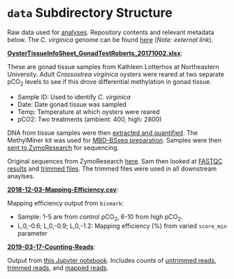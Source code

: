 # `data` Subdirectory Structure

Raw data used for [analyses](https://github.com/epigeneticstoocean/paper-gonad-meth/tree/master/analyses). Repository contents and relevant metadata below. The *C. virginica* genome can be found [here](https://gannet.fish.washington.edu/spartina/paper-gonad-meth/data/C_virginica-3.0_genomic.fa) (*Note: external link*).

**[OysterTissueInfoSheet_GonadTestRoberts_20171002.xlsx](https://github.com/epigeneticstoocean/paper-gonad-meth/blob/master/data/OysterTissueInfoSheet_GonadTestRoberts_20171002.xlsx)**:

These are gonad tissue samples from Kathleen Lotterhos at Northeastern University. Adult *Crassostrea virginica* oysters were reared at two separate pCO<sub>2</sub> levels to see if this drove differential methylation in gonad tissue. 

- Sample ID: Used to identify *C. virginica*
- Date: Date gonad tissue was sampled
- Temp: Temperature at which oysters were reared
- pCO2: Two treatments (ambient: 400, high: 2800)

DNA from tissue samples were then [extracted and quantified](http://onsnetwork.org/kubu4/2017/11/14/dna-isolation-quantification-c-virginica-gonad-gdna/). The MethylMiner kit was used for [MBD-BSseq preparation](https://yaaminiv.github.io/Virginica-MBDSeq-Day3/). Samples were then [sent to ZymoResearch](http://onsnetwork.org/kubu4/2018/03/29/data-recived-crassostrea-virginica-mbd-bs-seq-from-zymoresearch/) for sequencing. 

Original sequences from ZymoResearch [here](http://owl.fish.washington.edu/nightingales/C_virginica/). Sam then looked at [FASTQC results](http://owl.fish.washington.edu/Athaliana/20180409_fastqc_Cvirginica_MBD/) and [trimmed files](http://owl.fish.washington.edu/Athaliana/20180411_trimgalore_10bp_Cvirginica_MBD/). The trimmed files were used in all downstream anaylses.

**[2018-12-03-Mapping-Efficiency.csv](https://github.com/epigeneticstoocean/paper-gonad-meth/data/2018-12-03-Mapping-Efficiency.csv)**:

Mapping efficiency output from `bismark`:

- Sample: 1-5 are from control pCO<sub>2</sub>, 6-10 from high pCO<sub>2</sub>.
- L,0,-0.6; L,0,-0.9; L,0,-1.2: Mapping efficiency (%) from varied `score_min` parameter

**[2019-03-17-Counting-Reads](https://github.com/epigeneticstoocean/paper-gonad-meth/tree/master/data/2019-03-17-Counting-Reads/)**:

Output from [this Jupyter notebook](https://github.com/epigeneticstoocean/paper-gonad-meth/blob/master/code/03-Counting-Reads.ipynb). Includes counts of [untrimmed reads](https://github.com/epigeneticstoocean/paper-gonad-meth/tree/master/data/2019-03-17-Counting-Reads/2019-03-17-Untrimmed-Reads), [trimmed reads](https://github.com/epigeneticstoocean/paper-gonad-meth/tree/master/data/2019-03-17-Counting-Reads/2019-03-17-FastQC-Reports), and [mapped reads](https://github.com/epigeneticstoocean/paper-gonad-meth/tree/master/data/2019-03-17-Counting-Reads/2019-03-17-FastQC-Reports).